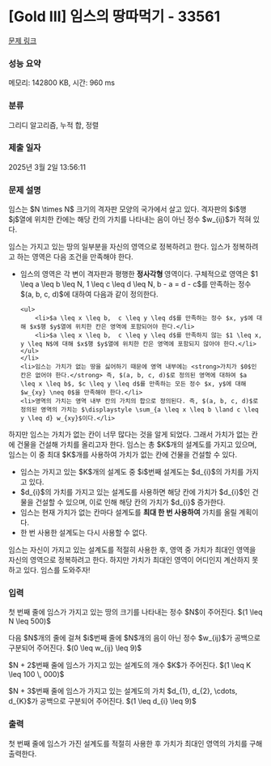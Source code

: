 # [Gold III] 임스의 땅따먹기 - 33561 

[문제 링크](https://www.acmicpc.net/problem/33561) 

### 성능 요약

메모리: 142800 KB, 시간: 960 ms

### 분류

그리디 알고리즘, 누적 합, 정렬

### 제출 일자

2025년 3월 2일 13:56:11

### 문제 설명

<p>임스는 $N \times N$ 크기의 격자판 모양의 국가에서 살고 있다. 격자판의 $i$행 $j$열에 위치한 칸에는 해당 칸의 가치를 나타내는 음이 아닌 정수 $w_{ij}$가 적혀 있다.</p>

<p>임스는 가지고 있는 땅의 일부분을 자신의 영역으로 정복하려고 한다. 임스가 정복하려고 하는 영역은 다음 조건을 만족해야 한다.</p>

<ul>
	<li>임스의 영역은 각 변이 격자판과 평행한 <strong>정사각형 </strong>영역이다. 구체적으로 영역은 $1 \leq a \leq b \leq N,  1 \leq c \leq d \leq N,  b - a = d - c$를 만족하는 정수 $(a, b, c, d)$에 대하여 다음과 같이 정의한다.

	<ul>
		<li>$a \leq x \leq b,  c \leq y \leq d$를 만족하는 정수 $x, y$에 대해 $x$행 $y$열에 위치한 칸은 영역에 포함되어야 한다.</li>
		<li>$a \leq x \leq b,  c \leq y \leq d$를 만족하지 않는 $1 \leq x, y \leq N$에 대해 $x$행 $y$열에 위치한 칸은 영역에 포함되지 않아야 한다.</li>
	</ul>
	</li>
	<li>임스는 가치가 없는 땅을 싫어하기 때문에 영역 내부에는 <strong>가치가 $0$인 칸은 없어야 한다.</strong> 즉, $(a, b, c, d)$로 정의된 영역에 대하여 $a \leq x \leq b$, $c \leq y \leq d$를 만족하는 모든 정수 $x, y$에 대해 $w_{xy} \neq 0$을 만족해야 한다.</li>
	<li>영역의 가치는 영역 내부 칸의 가치의 합으로 정의된다. 즉, $(a, b, c, d)$로 정의된 영역의 가치는 $\displaystyle \sum_{a \leq x \leq b \land c \leq y \leq d} w_{xy}$이다.</li>
</ul>

<p>하지만 임스는 가치가 없는 칸이 너무 많다는 것을 알게 되었다. 그래서 가치가 없는 칸에 건물을 건설해 가치를 올리고자 한다. 임스는 총 $K$개의 설계도를 가지고 있으며, 임스는 이 중 최대 $K$개를 사용하여 가치가 없는 칸에 건물을 건설할 수 있다.</p>

<ul>
	<li>임스는 가지고 있는 $K$개의 설계도 중 $i$번째 설계도는 $d_{i}$의 가치를 가지고 있다.</li>
	<li>$d_{i}$의 가치를 가지고 있는 설계도를 사용하면 해당 칸에 가치가 $d_{i}$인 건물을 건설할 수 있으며, 이로 인해 해당 칸의 가치가 $d_{i}$ 증가한다.</li>
	<li>임스는 현재 가치가 없는 칸마다 설계도를 <strong>최대 한 번 사용하여</strong> 가치를 올릴 계획이다.</li>
	<li>한 번 사용한 설계도는 다시 사용할 수 없다.</li>
</ul>

<p>임스는 자신이 가지고 있는 설계도를 적절히 사용한 후, 영역 중 가치가 최대인 영역을 자신의 영역으로 정복하려고 한다. 하지만 가치가 최대인 영역이 어디인지 계산하지 못하고 있다. 임스를 도와주자!</p>

### 입력 

 <p>첫 번째 줄에 임스가 가지고 있는 땅의 크기를 나타내는 정수 $N$이 주어진다. $(1 \leq N \leq 500)$</p>

<p>다음 $N$개의 줄에 걸쳐 $i$번째 줄에 $N$개의 음이 아닌 정수 $w_{ij}$가 공백으로 구분되어 주어진다. $(0 \leq w_{ij} \leq 9)$</p>

<p>$N + 2$번째 줄에 임스가 가지고 있는 설계도의 개수 $K$가 주어진다. $(1 \leq K \leq 100 \, 000)$</p>

<p>$N + 3$번째 줄에 임스가 가지고 있는 설계도의 가치 $d_{1}, d_{2}, \cdots, d_{K}$가 공백으로 구분되어 주어진다. $(1 \leq d_{i} \leq 9)$</p>

### 출력 

 <p>첫 번째 줄에 임스가 가진 설계도를 적절히 사용한 후 가치가 최대인 영역의 가치를 구해 출력한다.</p>

